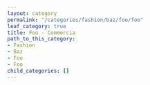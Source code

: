 ```yaml
---
layout: category
permalink: "/categories/fashion/baz/foo/foo"
leaf_category: true
title: Foo - Commercia
path_to_this_category:
- Fashion
- Baz
- Foo
- Foo
child_categories: []
---
```

